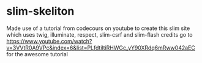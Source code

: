 # slim-skeliton
Made use of a tutorial from codecours on youtube to create this slim site which uses twig, illuminate,  respect, slim-csrf and slim-flash
credits go to https://www.youtube.com/watch?v=3VVtR0A9VPc&index=6&list=PLfdtiltiRHWGc_yY90XRdq6mRww042aEC for the awesome tutorial
